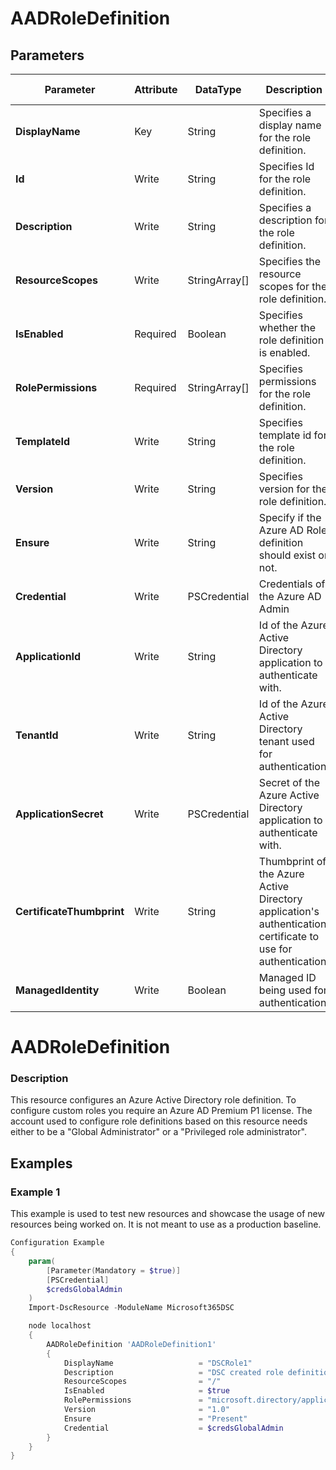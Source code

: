 ﻿# AADRoleDefinition

## Parameters

| Parameter | Attribute | DataType | Description | Allowed Values |
| --- | --- | --- | --- | --- |
| **DisplayName** | Key | String | Specifies a display name for the role definition. ||
| **Id** | Write | String | Specifies Id for the role definition. ||
| **Description** | Write | String | Specifies a description for the role definition. ||
| **ResourceScopes** | Write | StringArray[] | Specifies the resource scopes for the role definition. ||
| **IsEnabled** | Required | Boolean | Specifies whether the role definition is enabled. ||
| **RolePermissions** | Required | StringArray[] | Specifies permissions for the role definition. ||
| **TemplateId** | Write | String | Specifies template id for the role definition. ||
| **Version** | Write | String | Specifies version for the role definition. ||
| **Ensure** | Write | String | Specify if the Azure AD Role definition should exist or not. |Present, Absent|
| **Credential** | Write | PSCredential | Credentials of the Azure AD Admin ||
| **ApplicationId** | Write | String | Id of the Azure Active Directory application to authenticate with. ||
| **TenantId** | Write | String | Id of the Azure Active Directory tenant used for authentication. ||
| **ApplicationSecret** | Write | PSCredential | Secret of the Azure Active Directory application to authenticate with. ||
| **CertificateThumbprint** | Write | String | Thumbprint of the Azure Active Directory application's authentication certificate to use for authentication. ||
| **ManagedIdentity** | Write | Boolean | Managed ID being used for authentication. ||

# AADRoleDefinition

### Description

This resource configures an Azure Active Directory role definition.
To configure custom roles you require an Azure AD Premium P1 license.
The account used to configure role definitions based on this resource needs either to be a
"Global Administrator" or a "Privileged role administrator".

## Examples

### Example 1

This example is used to test new resources and showcase the usage of new resources being worked on.
It is not meant to use as a production baseline.

```powershell
Configuration Example
{
    param(
        [Parameter(Mandatory = $true)]
        [PSCredential]
        $credsGlobalAdmin
    )
    Import-DscResource -ModuleName Microsoft365DSC

    node localhost
    {
        AADRoleDefinition 'AADRoleDefinition1'
        {
            DisplayName                   = "DSCRole1"
            Description                   = "DSC created role definition"
            ResourceScopes                = "/"
            IsEnabled                     = $true
            RolePermissions               = "microsoft.directory/applicationPolicies/allProperties/read","microsoft.directory/applicationPolicies/allProperties/update","microsoft.directory/applicationPolicies/basic/update"
            Version                       = "1.0"
            Ensure                        = "Present"
            Credential                    = $credsGlobalAdmin
        }
    }
}
```

